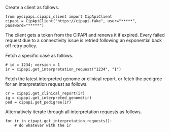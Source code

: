 

Create a client as follows.
```
from pycipapi.cipapi_client import CipApiClient
cipapi = CipApiClient("https://cipapi.fake", user="*****", password="*****")
```

The client gets a token from the CIPAPI and renews it if expired.
Every failed request due to a connectivity issue is retried following an exponential back off retry policy.

Fetch a specific case as follows.

```
# id = 1234; version = 1
ir = cipapi.get_interpretation_request("1234", "1")
```

Fetch the latest interpreted genome or clinical report, or fetch the pedigree for an interpretation request as follows.

```
cr = cipapi.get_clinical_report(ir)
ig = cipapi.get_interpreted_genome(ir)
ped = cipapi.get_pedigree(ir)
```

Alternatively iterate through all interpretation requests as follows.

```
for ir in cipapi.get_interpretation_requests():
    # do whatever with the ir
```
